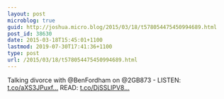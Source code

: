 ```yaml
---
layout: post
microblog: true
guid: http://joshua.micro.blog/2015/03/18/t578054475450994689.html
post_id: 38630
date: 2015-03-18T15:45:01+1100
lastmod: 2019-07-30T17:41:36+1100
type: post
url: /2015/03/18/t578054475450994689.html
---
```

Talking divorce with @BenFordham on @2GB873 - LISTEN: [t.co/aXS3JPuxf...](https://t.co/aXS3JPuxfm) READ: [t.co/DjSSLlPV8...](http://t.co/DjSSLlPV8A)

